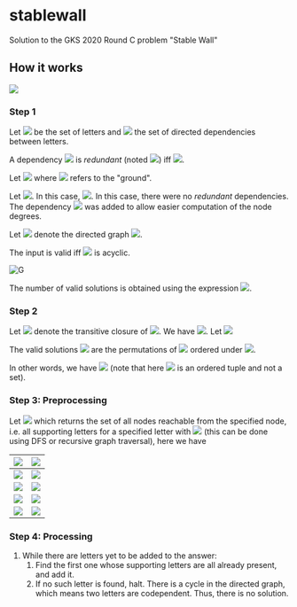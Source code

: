 # stablewall
Solution to the GKS 2020 Round C problem "Stable Wall"

## How it works

![](https://i.imgur.com/Oag9yYK.png?1)

### Step 1

Let <img src="https://latex.codecogs.com/svg.latex?\Sigma=\{Z,O,M,A\}"> be the set of letters and <img src="https://latex.codecogs.com/svg.latex?E=\{(A,O),(M,O),(O,Z)\}"> the set of directed dependencies between letters.

A dependency <img src="https://latex.codecogs.com/svg.latex?d=(a,b)"> is *redundant* (noted <img src="https://latex.codecogs.com/svg.latex?r(d)">) iff <img src="https://latex.codecogs.com/svg.latex?\{(a,x),(x,b)\}\subset{E}">.

Let <img src="https://latex.codecogs.com/svg.latex?\Sigma'=\Sigma\cup\{*\}"> where <img src="https://latex.codecogs.com/svg.latex?*"> refers to the "ground".

Let <img src="https://latex.codecogs.com/svg.latex?E'=\{d\in{E}\mid\lnot{r}(d)\}\cup\{(a,*)\mid{a}\in\Sigma,\nexists(x,y)\in{E},x=a\}">. In this case, <img src="https://latex.codecogs.com/svg.latex?E'=\{(A,O),(M,O),(O,Z),(Z,*)\}">. In this case, there were no *redundant* dependencies. The dependency <img src="https://latex.codecogs.com/svg.latex?(Z,*)"> was added to allow easier computation of the node degrees.

Let <img src="https://latex.codecogs.com/svg.latex?G"> denote the directed graph <img src="https://latex.codecogs.com/svg.latex?(\Sigma',E')">.

The input is valid iff <img src="https://latex.codecogs.com/svg.latex?G"> is acyclic.

![G](https://i.imgur.com/L2nOmiY.png?1)

The number of valid solutions is obtained using the expression <img src="https://latex.codecogs.com/svg.latex?n=\prod_{a\in\Sigma'}{d^{-}(a)!}">.

### Step 2

Let <img src="https://latex.codecogs.com/svg.latex?R^{+}"> denote the transitive closure of <img src="https://latex.codecogs.com/svg.latex?E">. We have <img src="https://latex.codecogs.com/svg.latex?R^{+}=\{(A,O),(A,Z),(M,O),(M,Z),(O,Z)\}">. Let <img src="https://latex.codecogs.com/svg.latex?a\preceq{b}:=(b,a)\notin{R^{+}}">

The valid solutions <img src="https://latex.codecogs.com/svg.latex?\Omega"> are the permutations of <img src="https://latex.codecogs.com/svg.latex?\Sigma"> ordered under <img src="https://latex.codecogs.com/svg.latex?\preceq">.

In other words, we have <img src="https://latex.codecogs.com/svg.latex?\Omega=\{(\sigma_i)_{\left\[1,\left|\Sigma\right|\right\]}\in{S}(\Sigma)\mid\forall{i}\in\left\[1,\left|\Sigma\right|-1\right\],\sigma_{i}\preceq\sigma_{i+1}\}"> (note that here <img src="https://latex.codecogs.com/svg.latex?\sigma"> is an ordered tuple and not a set).

### Step 3: Preprocessing

Let <img src="https://latex.codecogs.com/svg.latex?f\colon\Sigma\to\mathcal{P}(\Sigma)"> which returns the set of all nodes reachable from the specified node, i.e. all supporting letters for a specified letter with <img src="https://latex.codecogs.com/svg.latex?f(a)=\{b\mid(a,b)\in{R}^{+}\}"> (this can be done using DFS or recursive graph traversal), here we have

| <img src="https://latex.codecogs.com/svg.latex?a">  | <img src="https://latex.codecogs.com/svg.latex?f(a)"> |
| ------------- | ------------- |
| <img src="https://latex.codecogs.com/svg.latex?Z">  | <img src="https://latex.codecogs.com/svg.latex?\emptyset">  |
| <img src="https://latex.codecogs.com/svg.latex?O">  | <img src="https://latex.codecogs.com/svg.latex?\{Z\}"> |
| <img src="https://latex.codecogs.com/svg.latex?M">  | <img src="https://latex.codecogs.com/svg.latex?\{O,Z\}">  |
| <img src="https://latex.codecogs.com/svg.latex?A">  | <img src="https://latex.codecogs.com/svg.latex?\{O,Z\}">  |

### Step 4: Processing
1. While there are letters yet to be added to the answer:
   1. Find the first one whose supporting letters are all already present, and add it. 
   2. If no such letter is found, halt. There is a cycle in the directed graph, which means two letters are codependent. Thus, there is no solution.
